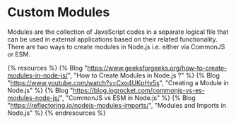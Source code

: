# Custom Modules

Modules are the collection of JavaScript codes in a separate logical file that can be used in external applications based on their related functionality. There are two ways to create modules in Node.js i.e. either via CommonJS or ESM.

{% resources %}
  {% Blog "https://www.geeksforgeeks.org/how-to-create-modules-in-node-js/", "How to Create Modules in Node.js ?" %}
  {% Blog "https://www.youtube.com/watch?v=Cxo4UKpHv5s", "Creating a Module in Node.js" %}
  {% Blog "https://blog.logrocket.com/commonjs-vs-es-modules-node-js/", "CommonJS vs ESM in Node.js" %}
  {% Blog "https://reflectoring.io/nodejs-modules-imports/", "Modules and Imports in Node.js" %}
{% endresources %}
